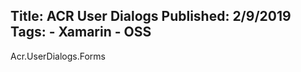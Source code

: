 Title: ACR User Dialogs
Published: 2/9/2019
Tags:
    - Xamarin
    - OSS
---

Acr.UserDialogs.Forms